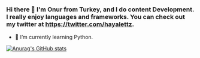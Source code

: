 ### Hi there 👋  I'm Onur from Turkey, and I do content Development. I really enjoy languages and frameworks.  You can check out my twitter at https://twitter.com/hayalettz.

- 🌱 I’m currently learning  Python.



[![Anurag's GitHub stats](https://github-readme-stats.vercel.app/api?username=onurrkarasu)](https://github.com/anuraghazra/github-readme-stats)
<!--
**onurrkarasu/onurrkarasu** is a ✨ _special_ ✨ repository because its `README.md` (this file) appears on your GitHub profile.

Here are some ideas to get you started:

- 🔭 I’m currently working on ...
- 🌱 I’m currently learning ...
- 👯 I’m looking to collaborate on ...
- 🤔 I’m looking for help with ...
- 💬 Ask me about ...
- 📫 How to reach me: ...
- 😄 Pronouns: ...
- ⚡ Fun fact: ...
-->
